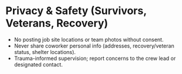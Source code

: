 # Privacy & Safety (Survivors, Veterans, Recovery)
- No posting job site locations or team photos without consent.
- Never share coworker personal info (addresses, recovery/veteran status, shelter locations).
- Trauma-informed supervision; report concerns to the crew lead or designated contact.
